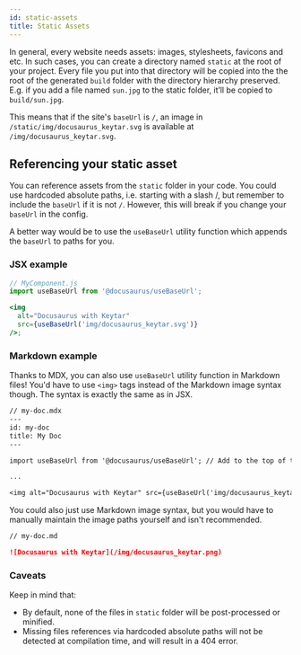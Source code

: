 ```yaml
---
id: static-assets
title: Static Assets
---
```


In general, every website needs assets: images, stylesheets, favicons and etc. In such cases, you can create a directory named `static` at the root of your project. Every file you put into that directory will be copied into the the root of the generated `build` folder with the directory hierarchy preserved. E.g. if you add a file named `sun.jpg` to the static folder, it’ll be copied to `build/sun.jpg`.

This means that if the site's `baseUrl` is `/`, an image in `/static/img/docusaurus_keytar.svg` is available at `/img/docusaurus_keytar.svg`.

<!-- TODO: Yangshun: This is inaccurate for sites with a non '/' baseUrl -->

## Referencing your static asset

You can reference assets from the `static` folder in your code. You could use hardcoded absolute paths, i.e. starting with a slash /, but remember to include the `baseUrl` if it is not `/`. However, this will break if you change your `baseUrl` in the config.

A better way would be to use the `useBaseUrl` utility function which appends the `baseUrl` to paths for you.

### JSX example

```jsx
// MyComponent.js
import useBaseUrl from '@docusaurus/useBaseUrl';

<img
  alt="Docusaurus with Keytar"
  src={useBaseUrl('img/docusaurus_keytar.svg')}
/>;
```

### Markdown example

Thanks to MDX, you can also use `useBaseUrl` utility function in Markdown files! You'd have to use `<img>` tags instead of the Markdown image syntax though. The syntax is exactly the same as in JSX.

```txt
// my-doc.mdx
---
id: my-doc
title: My Doc
---

import useBaseUrl from '@docusaurus/useBaseUrl'; // Add to the top of the file below the front matter.

...

<img alt="Docusaurus with Keytar" src={useBaseUrl('img/docusaurus_keytar.svg')} />;
```

You could also just use Markdown image syntax, but you would have to manually maintain the image paths yourself and isn't recommended.

```md
// my-doc.md

![Docusaurus with Keytar](/img/docusaurus_keytar.png)
```

### Caveats

Keep in mind that:

- By default, none of the files in `static` folder will be post-processed or minified.
- Missing files references via hardcoded absolute paths will not be detected at compilation time, and will result in a 404 error.
